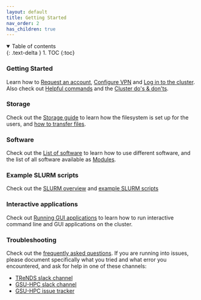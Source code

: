 ```yaml
---
layout: default
title: Getting Started
nav_order: 2
has_children: true
---
```

<details open markdown="block">
  <summary>
    Table of contents
  </summary>
  {: .text-delta }
1. TOC
{:toc}
</details>

### Getting Started

Learn how to [Request an account](Request_an_account),
[Configure VPN](Configure_VPN) and [Log in to the
cluster](Log_in_to_the_cluster). Also check out [Helpful
commands](Helpful_commands) and the [Cluster do's &
don'ts](Cluster_do's_&_don'ts).

### Storage

Check out the [Storage guide](Storage_guide) to learn how the
filesystem is set up for the users, and [how to transfer
files](Storage_file_transfer).

### Software

Check out the [List of software](List_of_software) to learn
how to use different software, and the list of all software available as
[Modules](Modules).

### Example SLURM scripts

Check out the [SLURM overview](SLURM_overview) and
[example SLURM scripts](Example_SLURM_scripts)

### Interactive applications

Check out [Running GUI applications](Running_GUI_applications#Method_2_.28via_interactive_mode.29)
to learn how to run interactive command line and GUI applications on the
cluster.

### Troubleshooting

Check out the [frequently asked
questions](FAQ). If you are
running into issues, please document specifically what you tried and
what error you encountered, and ask for help in one of these channels:

-   [TReNDS slack channel](http://trendscenter.slack.com/#hpc-tips)
-   [GSU-HPC slack channel](https://gsu-hpc.slack.com/)
-   [GSU-HPC issue tracker](https://hydra.rs.gsu.edu/projects/the-translational-research-in-neuroimaging-and-data-science-center-trends)
